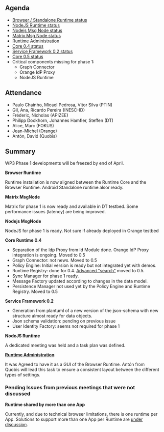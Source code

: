 Agenda
------

-	[Browser / Standalone Runtime status](https://github.com/reTHINK-project/dev-runtime-browser/issues)
-	[NodeJS Runtime status](https://github.com/reTHINK-project/dev-runtime-nodejs/issues)
-	[Nodejs Msg Node status](https://github.com/reTHINK-project/dev-msg-node-nodejs/issues)
-	[Matrix Msg Node status](https://github.com/reTHINK-project/dev-msg-node-matrix)
-	[Runtime Administration](https://github.com/reTHINK-project/core-framework/issues/160)
-	[Core 0.4 status](https://github.com/reTHINK-project/dev-runtime-core/milestones/Core%200.4%20)
-	[Service Framework 0.2 status](https://github.com/reTHINK-project/dev-service-framework/milestones/service-framework%200.2)
-	[Core 0.5 status](https://github.com/reTHINK-project/dev-runtime-core/milestones/Core%200.5%20)
- Critical components missing for phase 1:
  - Graph Connector
  - Orange IdP Proxy
  - NodeJS Runtime

Attendance
----------

-	Paulo Chainho, Micael Pedrosa, Vitor Silva (PTIN)
-	Gil, Ana, Ricardo Pereira (INESC-ID)
- Fréderic, Nicholas (APIZEE)
-	Philipp Dockhorn, Johannes Hamfler, Steffen (DT)
- Alice, Marc (FOKUS)
- Jean-Michel (Orange)
- Antón, David (Quobis)

Summary
-------

WP3 Phase 1 developments will be freezed by end of April.

**Browser Runtime**

Runtime installation is now aligned between the Runtime Core and the Browser Runtime. Android Standalone runtime alsor ready.

**Matrix MsgNode**

Matrix for phase 1 is now ready and available in DT testbed. Some performance issues (latency) are being improved.

**Nodejs MsgNode**

NodeJS for phase 1 is ready. Not sure if already deployed in Orange testbed

**Core Runtime 0.4**

-	Separation of the Idp Proxy from Id Module done. Orange IdP Proxy integration is ongoing. Moved to 0.5
-	Graph Connector: not news. Moved to 0.5
- Policy Engine: Initial version is ready but not integrated yet with demos.
- Runtime Registry: done for 0.4. [Advanced "search"](https://github.com/reTHINK-project/dev-registry-domain/issues/8) moved to 0.5.
- Sync Manager for phase 1 ready.
-	Message Factory updated according to changes in the data model.
-	Persistence Manager not used yet by the Policy Engine and Runtime Registry. Moved to 0.5



**Service Framework 0.2**

-	Generation from plantuml of a new version of the json-schema with new structure almost ready for data objects.
- Json schema validation: pending on previous issue
-	User Identity Factory: seems not required for phase 1

**NodeJS Runtime**

A dedicated meeting was held and a task plan was defined.

**[Runtime Administration](https://github.com/reTHINK-project/core-framework/issues/160)**

It was Agreed to have it as a GUI of the Browser Runtime. Antón from Quobis will lead this task to ensure a consistent layout between the different types of settings.


### Pending Issues from previous meetings that were not discussed

**Runtime shared by more than one App**

Currently, and due to technical browser limitations, there is one runtime per App. Solutions to support more than one App per Runtime are [under discussion](https://github.com/reTHINK-project/core-framework/issues/137).
